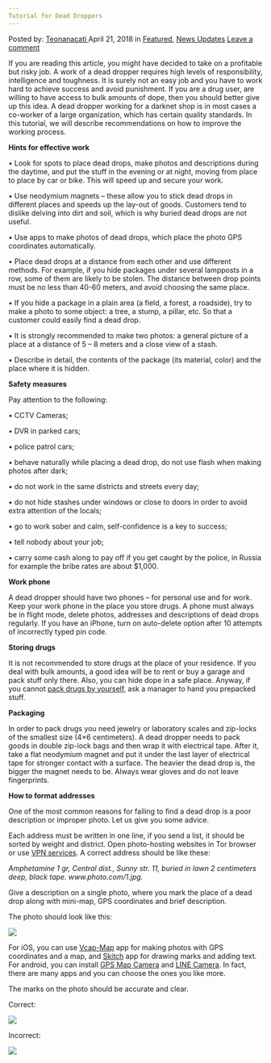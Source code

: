 ```yaml
---
Tutorial for Dead Droppers
---
```

<article class="post-listing post-25443 post type-post status-publish format-standard has-post-thumbnail hentry 
category-news-updates tag-dead tag-droppers tag-tutorial">
<div class="post-inner">
<span>Posted by: <a href="https://www.deepdotweb.com/author/teonanacati/" title="">Teonanacati </a></span>
<span>April 21, 2018</span>
<span>in <a href="https://www.deepdotweb.com/category/deepdot-news/" rel="category tag">Featured</a>, <a href="https://www.deepdotweb.com/category/news-updates/" rel="category tag">News Updates</a></span>
<span><a href="https://www.deepdotweb.com/2018/04/21/tutorial-for-dead-droppers/#respond">Leave a comment</a></span>


<p>If you are reading this article, you might have decided to take on a profitable but risky job. A work of a dead dropper requires high levels of responsibility, intelligence and toughness. It is surely not an easy job and you have to work hard to achieve success and avoid punishment. If you are a drug user, are willing to have access to bulk amounts of dope, then you should better give up this idea. A dead dropper working for a darknet shop is in most cases a co-worker of a large organization, which has certain quality standards. In this tutorial, we will describe recommendations on how to improve the working process.</p>
<p><strong>Hints for effective work</strong></p>
<p>• Look for spots to place dead drops, make photos and descriptions during the daytime, and put the stuff in the evening or at night, moving from place to place by car or bike. This will speed up and secure your work.</p>
<p>• Use neodymium magnets &#8211; these allow you to stick dead drops in different places and speeds up the lay-out of goods. Customers tend to dislike delving into dirt and soil, which is why buried dead drops are not useful.</p>
<p>• Use apps to make photos of dead drops, which place the photo GPS coordinates automatically.</p>
<p>• Place dead drops at a distance from each other and use different methods. For example, if you hide packages under several lampposts in a row, some of them are likely to be stolen. The distance between drop points must be no less than 40-60 meters, and avoid choosing the same place.</p>
<p>• If you hide a package in a plain area (a field, a forest, a roadside), try to make a photo to some object: a tree, a stump, a pillar, etc. So that a customer could easily find a dead drop.</p>
<p>• It is strongly recommended to make two photos: a general picture of a place at a distance of 5 &#8211; 8 meters and a close view of a stash.</p>
<p>• Describe in detail, the contents of the package (its material, color) and the place where it is hidden.</p>
<p><strong>Safety measures</strong></p>
<p>Pay attention to the following:</p>
<p>• CCTV Cameras;</p>
<p>• DVR in parked cars;</p>
<p>• police patrol cars;</p>
<p>• behave naturally while placing a dead drop, do not use flash when making photos after dark;</p>
<p>• do not work in the same districts and streets every day;</p>
<p>• do not hide stashes under windows or close to doors in order to avoid extra attention of the locals;</p>
<p>• go to work sober and calm, self-confidence is a key to success;</p>
<p>• tell nobody about your job;</p>
<p>• carry some cash along to pay off if you get caught by the police, in Russia for example the bribe rates are about $1,000.</p>
<p><strong>Work phone</strong></p>
<p>A dead dropper should have two phones &#8211; for personal use and for work. Keep your work phone in the place you store drugs. A phone must always be in flight mode, delete photos, addresses and descriptions of dead drops regularly. If you have an iPhone, turn on auto-delete option after 10 attempts of incorrectly typed pin code.</p>
<p><strong>Storing drugs</strong></p>
<p>It is not recommended to store drugs at the place of your residence. If you deal with bulk amounts, a good idea will be to rent or buy a garage and pack stuff only there. Also, you can hide dope in a safe place. Anyway, if you cannot <a href="https://www.deepdotweb.com/2018/01/17/business-inside-drugs-packer/">pack drugs by yourself</a>, ask a manager to hand you prepacked stuff.</p>
<p><strong>Packaging</strong></p>
<p>In order to pack drugs you need jewelry or laboratory scales and zip-locks of the smallest size (4&#215;6 centimeters). A dead dropper needs to pack goods in double zip-lock bags and then wrap it with electrical tape. After it, take a flat neodymium magnet and put it under the last layer of electrical tape for stronger contact with a surface. The heavier the dead drop is, the bigger the magnet needs to be. Always wear gloves and do not leave fingerprints.</p>
<p><strong>How to format addresses</strong></p>
<p>One of the most common reasons for failing to find a dead drop is a poor description or improper photo. Let us give you some advice.</p>
<p>Each address must be written in one line, if you send a list, it should be sorted by weight and district. Open photo-hosting websites in Tor browser or use <a href="https://www.deepdotweb.com/vpn-comparison-chart/">VPN services</a>. A correct address should be like these:</p>
<p><em>Amphetamine 1 gr, Central dist., Sunny str. 11, buried in lawn 2 centimeters deep, black tape. www.photo.com/1.jpg.</em></p>
<p>Give a description on a single photo, where you mark the place of a dead drop along with mini-map, GPS coordinates and brief description.</p>
<p>The photo should look like this:</p>
<p><img class="wp-image-25446 aligncenter" src="https://www.deepdotweb.com/wp-content/uploads/2018/04/word-image-42.jpeg" srcset="https://www.deepdotweb.com/wp-content/uploads/2018/04/word-image-42.jpeg 610w, https://www.deepdotweb.com/wp-content/uploads/2018/04/word-image-42-169x300.jpeg 169w, https://www.deepdotweb.com/wp-content/uploads/2018/04/word-image-42-577x1024.jpeg 577w" sizes="(max-width: 610px) 100vw, 610px" /></p>
<p>For iOS, you can use <a href="https://itunes.apple.com/ru/app/vcap-map-compass-screen-recorder/id1060950949">Vcap-Map</a> app for making photos with GPS coordinates and a map, and <a href="https://itunes.apple.com/ru/app/skitch-%D1%81%D0%B4%D0%B5%D0%BB%D0%B0%D0%B9%D1%82%D0%B5-%D1%81%D0%BD%D0%B8%D0%BC%D0%BE%D0%BA-%D0%B4%D0%BE%D0%B1%D0%B0%D0%B2%D1%8C%D1%82%D0%B5-%D0%BF%D0%BE%D0%BC%D0%B5%D1%82%D0%BA%D0%B8-%D0%BF%D0%BE%D0%B4%D0%B5%D0%BB%D0%B8%D1%82%D0%B5%D1%81%D1%8C/id490505997">Skitch</a> app for drawing marks and adding text. For android, you can install <a href="https://play.google.com/store/apps/details?id=com.jkfantasy.gpsmapcamera">GPS Map Camera</a> and <a href="https://play.google.com/store/apps/details?id=jp.naver.linecamera.android">LINE Camera</a>. In fact, there are many apps and you can choose the ones you like more.</p>
<p>The marks on the photo should be accurate and clear.</p>
<p>Correct:</p>
<p><img class="wp-image-25447" src="https://www.deepdotweb.com/wp-content/uploads/2018/04/word-image-43.jpeg" srcset="https://www.deepdotweb.com/wp-content/uploads/2018/04/word-image-43.jpeg 1024w, https://www.deepdotweb.com/wp-content/uploads/2018/04/word-image-43-300x225.jpeg 300w" sizes="(max-width: 1024px) 100vw, 1024px" /></p>
<p><a id="post-25443-_gjdgxs"></a> Incorrect:</p>
<p><img class="wp-image-25448" src="https://www.deepdotweb.com/wp-content/uploads/2018/04/word-image-44.jpeg" srcset="https://www.deepdotweb.com/wp-content/uploads/2018/04/word-image-44.jpeg 1024w, https://www.deepdotweb.com/wp-content/uploads/2018/04/word-image-44-300x225.jpeg 300w" sizes="(max-width: 1024px) 100vw, 1024px" /></p>
</div>
<span style="display:none"><a href="https://www.deepdotweb.com/tag/dead/" rel="tag">dead</a> <a href="https://www.deepdotweb.com/tag/droppers/" rel="tag">droppers</a> <a href="https://www.deepdotweb.com/tag/tutorial/" rel="tag">tutorial</a></span> <span style="display:none" class="updated">2018-04-21</span>
<div style="display:none" class="vcard author" itemprop="author" itemscope itemtype="http://schema.org/Person"><strong class="fn" itemprop="name"><a href="https://www.deepdotweb.com/author/teonanacati/" title="Posts by Teonanacati" rel="author">Teonanacati</a></strong></div>
</div>
</article>

